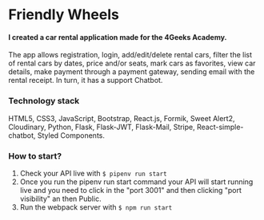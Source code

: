 # Friendly Wheels
#### I created a car rental application made for the 4Geeks Academy.
The app allows registration, login, add/edit/delete rental cars, filter the list of rental cars by dates, price and/or seats, mark cars as favorites, view car details, make payment through a payment gateway, sending email with the rental receipt. In turn, it has a support Chatbot.

### Technology stack
HTML5, CSS3, JavaScript, Bootstrap, React.js, Formik, Sweet Alert2, Cloudinary, Python, Flask, Flask-JWT, Flask-Mail, Stripe, React-simple-chatbot, Styled Components.

### How to start?
1. Check your API live with `$ pipenv run start`
2. Once you run the pipenv run start command your API will start running live and you need to click in the "port 3001" and then clicking "port visibility" an then Public.
3. Run the webpack server with `$ npm run start`




